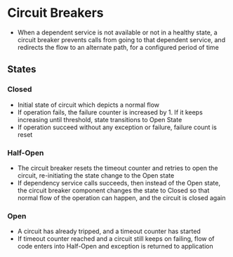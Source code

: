 # Circuit Breakers

- When a dependent service is not available or not in a healthy state, a circuit breaker prevents calls from going to that dependent service, and redirects the flow to an alternate path, for a configured period of time

## States

### Closed

- Initial state of circuit which depicts a normal flow
- If operation fails, the failure counter is increased by 1. If it keeps increasing until threshold, state transitions to Open State
- If operation succeed without any exception or failure, failure count is reset

### Half-Open

- The circuit breaker resets the timeout counter and retries to open the circuit, re-initiating the state change to the Open state
- If dependency service calls succeeds, then instead of the Open state, the circuit breaker component changes the state to Closed so that normal flow of the operation can happen, and the circuit is closed again

### Open

- A circuit has already tripped, and a timeout counter has started
- If timeout counter reached and a circuit still keeps on failing, flow of code enters into Half-Open and exception is returned to application